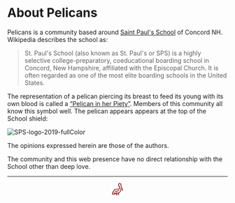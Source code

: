 <span style=display:none; >[You are now in a GitHub source code view - click this link to view Read Me file as a web page]( https://sps-pelicans.github.io/#about.md "View file as a web page." ) </span>

# About Pelicans

Pelicans is a community based around [Saint Paul's School]( https://sps.edu ) of Concord NH. Wikipedia describes the school as:

> St. Paul's School (also known as St. Paul's or SPS) is a highly selective college-preparatory, coeducational boarding school in Concord, New Hampshire, affiliated with the Episcopal Church. It is often regarded as one of the most elite boarding schools in the United States.

The representation of a pelican piercing its breast to feed its young with its own blood is called a [“Pelican in her Piety”]( http://www.thewestologist.com/symbols/the-symbol-of-self-sacrifice ). Members of this community all know this symbol well. The pelican appears appears at the top of the School shield:

![SPS-logo-2019-fullColor]( https://sps-pelicans.github.io/images/SPS-logo-2019-fullColor.png )

The opinions expressed herein are those of the authors.

The community and this web presence have no direct relationship with the School other than deep love.


***

<center><a href="javascript:window.scrollTo(0,0);" style=text-decoration:none; title="hello! Click me to go up to the top" > <img width=30 src="images/pelican.svg" > </a></center>
